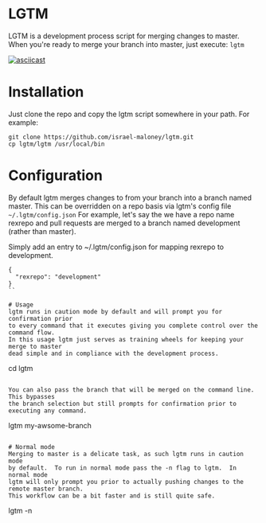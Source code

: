 # LGTM 
LGTM is a development process script for merging changes to master. 
When you're ready to merge your branch into master, just execute: `lgtm`

[![asciicast](https://asciinema.org/a/JCKueQxZS0qOQSmOUxulHEHyw.png)](https://asciinema.org/a/JCKueQxZS0qOQSmOUxulHEHyw)

# Installation
Just clone the repo and copy the lgtm script somewhere in your path.
For example:
```
git clone https://github.com/israel-maloney/lgtm.git
cp lgtm/lgtm /usr/local/bin
```

# Configuration
By default lgtm merges changes to from your branch into a branch named master.
This can be overridden on a repo basis via lgtm's config file `~/.lgtm/config.json`
For example, let's say the we have a repo name rexrepo and pull requests are merged
to a branch named development (rather than master).

Simply add an entry to ~/.lgtm/config.json for mapping rexrepo to development.
```
{
  "rexrepo": "development"
}
``

# Usage
lgtm runs in caution mode by default and will prompt you for confirmation prior
to every command that it executes giving you complete control over the command flow.
In this usage lgtm just serves as training wheels for keeping your merge to master
dead simple and in compliance with the development process.
```
cd <git dir where you are working>
lgtm
```

You can also pass the branch that will be merged on the command line.  This bypasses
the branch selection but still prompts for confirmation prior to executing any command.
```
lgtm my-awsome-branch
```

# Normal mode
Merging to master is a delicate task, as such lgtm runs in caution mode
by default.  To run in normal mode pass the -n flag to lgtm.  In normal mode
lgtm will only prompt you prior to actually pushing changes to the remote master branch.
This workflow can be a bit faster and is still quite safe.
```
lgtm -n
```


